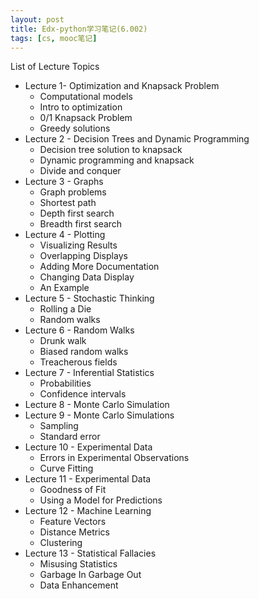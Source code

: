 ```yaml
---
layout: post
title: Edx-python学习笔记(6.002)
tags: [cs, mooc笔记]
---
```


List of Lecture Topics

- Lecture 1- Optimization and Knapsack Problem
	- Computational models
	- Intro to optimization
	- 0/1 Knapsack Problem
	- Greedy solutions
- Lecture 2 - Decision Trees and Dynamic Programming
	- Decision tree solution to knapsack
	- Dynamic programming and knapsack
	- Divide and conquer
- Lecture 3 - Graphs
	- Graph problems
	- Shortest path
	- Depth first search
	- Breadth first search
- Lecture 4 - Plotting
	- Visualizing Results
	- Overlapping Displays
	- Adding More Documentation
	- Changing Data Display
	- An Example
- Lecture 5 - Stochastic Thinking
	- Rolling a Die
	- Random walks
- Lecture 6 - Random Walks
	- Drunk walk
	- Biased random walks
	- Treacherous fields
- Lecture 7 - Inferential Statistics
	- Probabilities
	- Confidence intervals
- Lecture 8 - Monte Carlo Simulation
- Lecture 9 - Monte Carlo Simulations
	- Sampling
	- Standard error
- Lecture 10 - Experimental Data
	- Errors in Experimental Observations
	- Curve Fitting
- Lecture 11 - Experimental Data
	- Goodness of Fit
	- Using a Model for Predictions
- Lecture 12 - Machine Learning
	- Feature Vectors
	- Distance Metrics
	- Clustering
- Lecture 13 - Statistical Fallacies
	- Misusing Statistics
	- Garbage In Garbage Out
	- Data Enhancement